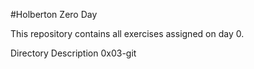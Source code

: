 #Holberton Zero Day

This repository contains all exercises assigned on day 0.

Directory	Description
0x03-git
